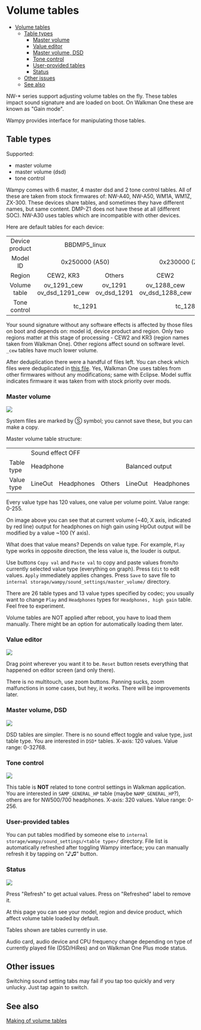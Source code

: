 # Volume tables

<!-- TOC -->

* [Volume tables](#volume-tables)
  * [Table types](#table-types)
    * [Master volume](#master-volume)
    * [Value editor](#value-editor)
    * [Master volume, DSD](#master-volume-dsd)
    * [Tone control](#tone-control)
    * [User-provided tables](#user-provided-tables)
    * [Status](#status)
  * [Other issues](#other-issues)
  * [See also](#see-also)

<!-- TOC -->

NW-* series support adjusting volume tables on the fly. These tables impact sound signature and are loaded on boot. On
Walkman One these are known as "Gain mode".

Wampy provides interface for manipulating those tables.

## Table types

Supported:

- master volume
- master volume (dsd)
- tone control

Wampy comes with 6 master, 4 master dsd and 2 tone control tables. All of these are taken from stock firmwares of:
NW-A40, NW-A50, WM1A, WM1Z, ZX-300. These devices share tables, and sometimes they have different names, but same
content. DMP-Z1 does not have these at all (different SOC). NW-A30 uses tables which are incompatible with other
devices.

Here are default tables for each device:

<table>
  <tr align="center">
    <td>Device product</td>
    <td colspan="2">BBDMP5_linux</td>
    <td colspan="4">BBDMP3_linux</td>
    <td colspan="4">BBDMP2_linux</td>
  </tr>
  <tr align="center">
    <td>Model ID</td>
    <td colspan="2">0x250000 (A50)</td>
    <td colspan="2">0x230000 (ZX300)</td>
    <td colspan="2">0x240000 (A40)</td>
    <td colspan="2">0x200000, 0x210000 (WM1A/Z)</td>
    <td colspan="2">0x220000 (A30)</td>
  </tr>
  <tr align="center">
    <td>Region</td>
    <td>CEW2, KR3</td>
    <td>Others</td>
    <td>CEW2</td>
    <td>Others</td>
    <td>CEW2, KR3</td>
    <td>Others</td>
    <td>CEW2</td>
    <td>Others</td>
    <td>CEW2</td>
    <td>Others</td>
  </tr>
  <tr align="center">
    <td>Volume table</td>
    <td>ov_1291_cew<br/>ov_dsd_1291_cew</td>
    <td>ov_1291<br/>ov_dsd_1291</td>
    <td>ov_1288_cew<br/>ov_dsd_1288_cew</td>
    <td>ov_1288<br/>ov_dsd_1288</td>
    <td>ov_1290_cew<br/>ov_dsd_1290_cew</td>
    <td>ov_1290<br/>ov_dsd_1290</td>
    <td>ov_127x_cew<br/>ov_dsd_127x_cew</td>
    <td>ov_127x<br/>ov_dsd_127x</td>
    <td>ov_1280_cew<br/>ov_dsd_1280_cew</td>
    <td>ov_1280<br/>ov_dsd_1280</td>
  </tr>
  <tr align="center">
    <td>Tone control</td>
    <td colspan="2">tc_1291</td>
    <td colspan="2">tc_1288</td>
    <td colspan="2">tc_1290</td>
    <td colspan="2">tc_127x</td>
    <td colspan="2">tc_1280</td>
  </tr>
</table>

Your sound signature without any software effects is affected by those files on boot and depends on: model id, device
product and region. Only two regions matter at this stage of processing - CEW2 and KR3 (region names taken from Walkman
One). Other regions affect sound on software level. `_cew` tables have much lower volume.

After deduplication there were a handful of files left. You can check which files were deduplicated
in [this file](https://github.com/unknown321/wampy/blob/master/tunings/uniq.txt). Yes, Walkman One uses tables from
other firmwares without any modifications; same with Eclipse. Model suffix indicates firmware it was taken from with
stock priority over mods.

### Master volume

<img src="images/settings-master-volume-table.png">

System files are marked by Ⓢ symbol; you cannot save these, but you can make a copy.

Master volume table structure:

<table>
<tr>
<td></td>
<td colspan="9">Sound effect OFF</td>
<td colspan="9">Sound effect ON</td>
</tr>
<tr>
<td>Table type</td>
<td colspan="3">Headphone</td> <td colspan="3">Balanced output</td> <td colspan="3">Others</td>
<td colspan="3">Headphone</td> <td colspan="3">Balanced output</td> <td colspan="3">Others</td>
</tr>

<tr>
<td>Value type</td>
<td>LineOut</td> <td>Headphones</td> <td>Others</td> <td>LineOut</td> <td>Headphones</td> <td>Others</td> <td>LineOut</td> <td>Headphones</td> <td>Others</td>
<td>LineOut</td> <td>Headphones</td> <td>Others</td> <td>LineOut</td> <td>Headphones</td> <td>Others</td> <td>LineOut</td> <td>Headphones</td> <td>Others</td>
</tr>
</table>

Every value type has 120 values, one value per volume point. Value range: 0-255.

On image above you can see that at current volume (~40, X axis, indicated by red line) output for headphones on high
gain using HpOut output will be modified by a value ~100 (Y axis).

What does that value means? Depends on value type. For example, `Play` type works in opposite direction, the less value
is, the louder is output.

Use buttons `Copy val` and `Paste val` to copy and paste values from/to currently selected value type (everything on
graph). Press `Edit` to edit values. `Apply` immediately applies changes. Press `Save` to save file
to `internal storage/wampy/sound_settings/master_volume/` directory.

There are 26 table types and 13 value types specified by codec; you usually want to change `Play` and `Headphones` types
for `Headphones, high gain` table. Feel free to experiment.

Volume tables are NOT applied after reboot, you have to load them manually. There might be an option for automatically
loading them later.

### Value editor

<img src="images/settings-mvt-editor.png">

Drag point wherever you want it to be. `Reset` button resets everything that happened on editor screen (and only
there).

There is no multitouch, use zoom buttons. Panning sucks, zoom malfunctions in some cases, but hey, it works. There will
be improvements later.

### Master volume, DSD

<img src="images/settings-dsd.png">

DSD tables are simpler. There is no sound effect toggle and value type, just table type. You are interested in `DSD*`
tables. X-axis: 120 values. Value range: 0-32768.

### Tone control

<img src="images/settings-tct.png">

This table is **NOT** related to tone control settings in Walkman application. You are interested in `SAMP_GENERAL_HP`
table (maybe `NAMP_GENERAL_HP`?), others are for NW500/700 headphones. X-axis: 320 values. Value range: 0-256.

### User-provided tables

You can put tables modified by someone else to `internal storage/wampy/sound_settings/<table type>/` directory. File
list is automatically refreshed after toggling Wampy interface; you can manually refresh it by tapping on "♪♫" button.

### Status

<img src="images/settings-status.png">

Press "Refresh" to get actual values. Press on "Refreshed" label to remove it.

At this page you can see your model, region and device product, which affect volume table loaded by default.

Tables shown are tables currently in use.

Audio card, audio device and CPU frequency change depending on type of currently played file (DSD/HiRes) and on Walkman
One Plus mode status.

## Other issues

Switching sound setting tabs may fail if you tap too quickly and very unlucky. Just tap again to switch.

## See also

[Making of volume tables](./MAKING_OF_VOLUME_TABLES.md)